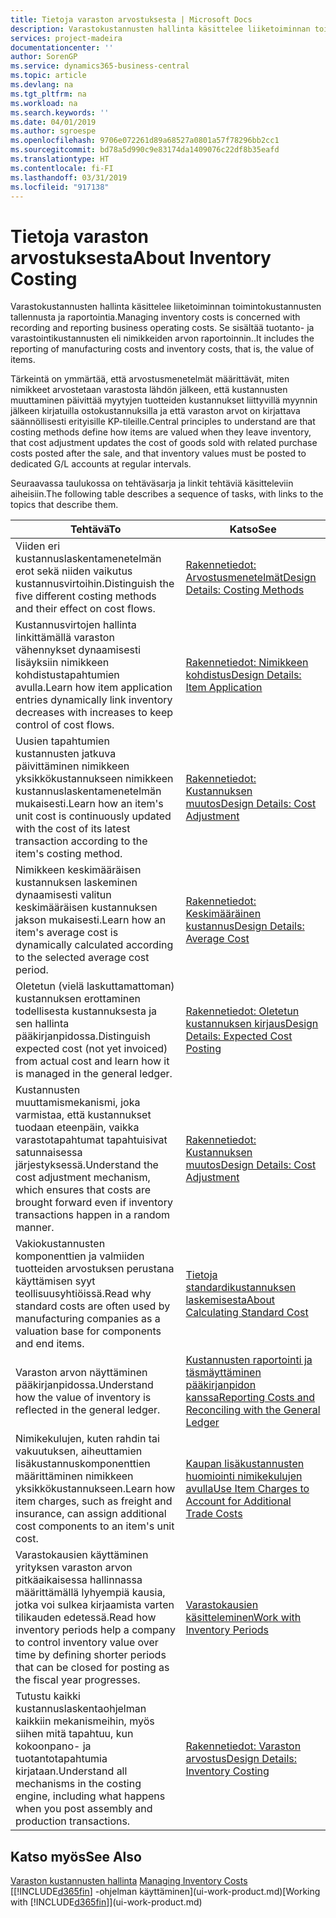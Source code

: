 ```yaml
---
title: Tietoja varaston arvostuksesta | Microsoft Docs
description: Varastokustannusten hallinta käsittelee liiketoiminnan toimintokustannusten tallennusta ja raportointia. Se sisältää tuotanto- ja varastointikustannusten eli nimikkeiden arvon raportoinnin..
services: project-madeira
documentationcenter: ''
author: SorenGP
ms.service: dynamics365-business-central
ms.topic: article
ms.devlang: na
ms.tgt_pltfrm: na
ms.workload: na
ms.search.keywords: ''
ms.date: 04/01/2019
ms.author: sgroespe
ms.openlocfilehash: 9706e072261d89a68527a0801a57f78296bb2cc1
ms.sourcegitcommit: bd78a5d990c9e83174da1409076c22df8b35eafd
ms.translationtype: HT
ms.contentlocale: fi-FI
ms.lasthandoff: 03/31/2019
ms.locfileid: "917138"
---
```

# <a name="about-inventory-costing"></a><span data-ttu-id="25648-104">Tietoja varaston arvostuksesta</span><span class="sxs-lookup"><span data-stu-id="25648-104">About Inventory Costing</span></span>
<span data-ttu-id="25648-105">Varastokustannusten hallinta käsittelee liiketoiminnan toimintokustannusten tallennusta ja raportointia.</span><span class="sxs-lookup"><span data-stu-id="25648-105">Managing inventory costs is concerned with recording and reporting business operating costs.</span></span> <span data-ttu-id="25648-106">Se sisältää tuotanto- ja varastointikustannusten eli nimikkeiden arvon raportoinnin..</span><span class="sxs-lookup"><span data-stu-id="25648-106">It includes the reporting of manufacturing costs and inventory costs, that is, the value of items.</span></span>  

 <span data-ttu-id="25648-107">Tärkeintä on ymmärtää, että arvostusmenetelmät määrittävät, miten nimikkeet arvostetaan varastosta lähdön jälkeen, että kustannusten muuttaminen päivittää myytyjen tuotteiden kustannukset liittyvillä myynnin jälkeen kirjatuilla ostokustannuksilla ja että varaston arvot on kirjattava säännöllisesti erityisille KP-tileille.</span><span class="sxs-lookup"><span data-stu-id="25648-107">Central principles to understand are that costing methods define how items are valued when they leave inventory, that cost adjustment updates the cost of goods sold with related purchase costs posted after the sale, and that inventory values must be posted to dedicated G/L accounts at regular intervals.</span></span>  

 <span data-ttu-id="25648-108">Seuraavassa taulukossa on tehtäväsarja ja linkit tehtäviä käsitteleviin aiheisiin.</span><span class="sxs-lookup"><span data-stu-id="25648-108">The following table describes a sequence of tasks, with links to the topics that describe them.</span></span>   

|<span data-ttu-id="25648-109">**Tehtävä**</span><span class="sxs-lookup"><span data-stu-id="25648-109">**To**</span></span>|<span data-ttu-id="25648-110">**Katso**</span><span class="sxs-lookup"><span data-stu-id="25648-110">**See**</span></span>|  
|------------|-------------|  
|<span data-ttu-id="25648-111">Viiden eri kustannuslaskentamenetelmän erot sekä niiden vaikutus kustannusvirtoihin.</span><span class="sxs-lookup"><span data-stu-id="25648-111">Distinguish the five different costing methods and their effect on cost flows.</span></span>|[<span data-ttu-id="25648-112">Rakennetiedot: Arvostusmenetelmät</span><span class="sxs-lookup"><span data-stu-id="25648-112">Design Details: Costing Methods</span></span>](design-details-costing-methods.md)|  
|<span data-ttu-id="25648-113">Kustannusvirtojen hallinta linkittämällä varaston vähennykset dynaamisesti lisäyksiin nimikkeen kohdistustapahtumien avulla.</span><span class="sxs-lookup"><span data-stu-id="25648-113">Learn how item application entries dynamically link inventory decreases with increases to keep control of cost flows.</span></span>|[<span data-ttu-id="25648-114">Rakennetiedot: Nimikkeen kohdistus</span><span class="sxs-lookup"><span data-stu-id="25648-114">Design Details: Item Application</span></span>](design-details-item-application.md)|  
|<span data-ttu-id="25648-115">Uusien tapahtumien kustannusten jatkuva päivittäminen nimikkeen yksikkökustannukseen nimikkeen kustannuslaskentamenetelmän mukaisesti.</span><span class="sxs-lookup"><span data-stu-id="25648-115">Learn how an item's unit cost is continuously updated with the cost of its latest transaction according to the item's costing method.</span></span>|[<span data-ttu-id="25648-116">Rakennetiedot: Kustannuksen muutos</span><span class="sxs-lookup"><span data-stu-id="25648-116">Design Details: Cost Adjustment</span></span>](design-details-cost-adjustment.md)|  
|<span data-ttu-id="25648-117">Nimikkeen keskimääräisen kustannuksen laskeminen dynaamisesti valitun keskimääräisen kustannuksen jakson mukaisesti.</span><span class="sxs-lookup"><span data-stu-id="25648-117">Learn how an item's average cost is dynamically calculated according to the selected average cost period.</span></span>|[<span data-ttu-id="25648-118">Rakennetiedot: Keskimääräinen kustannus</span><span class="sxs-lookup"><span data-stu-id="25648-118">Design Details: Average Cost</span></span>](design-details-average-cost.md)|  
|<span data-ttu-id="25648-119">Oletetun (vielä laskuttamattoman) kustannuksen erottaminen todellisesta kustannuksesta ja sen hallinta pääkirjanpidossa.</span><span class="sxs-lookup"><span data-stu-id="25648-119">Distinguish expected cost (not yet invoiced) from actual cost and learn how it is managed in the general ledger.</span></span>|[<span data-ttu-id="25648-120">Rakennetiedot: Oletetun kustannuksen kirjaus</span><span class="sxs-lookup"><span data-stu-id="25648-120">Design Details: Expected Cost Posting</span></span>](design-details-expected-cost-posting.md)|  
|<span data-ttu-id="25648-121">Kustannusten muuttamismekanismi, joka varmistaa, että kustannukset tuodaan eteenpäin, vaikka varastotapahtumat tapahtuisivat satunnaisessa järjestyksessä.</span><span class="sxs-lookup"><span data-stu-id="25648-121">Understand the cost adjustment mechanism, which ensures that costs are brought forward even if inventory transactions happen in a random manner.</span></span>|[<span data-ttu-id="25648-122">Rakennetiedot: Kustannuksen muutos</span><span class="sxs-lookup"><span data-stu-id="25648-122">Design Details: Cost Adjustment</span></span>](design-details-cost-adjustment.md)|  
|<span data-ttu-id="25648-123">Vakiokustannusten komponenttien ja valmiiden tuotteiden arvostuksen perustana käyttämisen syyt teollisuusyhtiöissä.</span><span class="sxs-lookup"><span data-stu-id="25648-123">Read why standard costs are often used by manufacturing companies as a valuation base for components and end items.</span></span>|[<span data-ttu-id="25648-124">Tietoja standardikustannuksen laskemisesta</span><span class="sxs-lookup"><span data-stu-id="25648-124">About Calculating Standard Cost</span></span>](finance-about-calculating-standard-cost.md)|  
|<span data-ttu-id="25648-125">Varaston arvon näyttäminen pääkirjanpidossa.</span><span class="sxs-lookup"><span data-stu-id="25648-125">Understand how the value of inventory is reflected in the general ledger.</span></span>|[<span data-ttu-id="25648-126">Kustannusten raportointi ja täsmäyttäminen pääkirjanpidon kanssa</span><span class="sxs-lookup"><span data-stu-id="25648-126">Reporting Costs and Reconciling with the General Ledger</span></span>](finance-report-costs-and-reconcile-with-the-general-ledger.md)|  
|<span data-ttu-id="25648-127">Nimikekulujen, kuten rahdin tai vakuutuksen, aiheuttamien lisäkustannuskomponenttien määrittäminen nimikkeen yksikkökustannukseen.</span><span class="sxs-lookup"><span data-stu-id="25648-127">Learn how item charges, such as freight and insurance, can assign additional cost components to an item's unit cost.</span></span>|[<span data-ttu-id="25648-128">Kaupan lisäkustannusten huomiointi nimikekulujen avulla</span><span class="sxs-lookup"><span data-stu-id="25648-128">Use Item Charges to Account for Additional Trade Costs</span></span>](payables-how-assign-item-charges.md)|  
|<span data-ttu-id="25648-129">Varastokausien käyttäminen yrityksen varaston arvon pitkäaikaisessa hallinnassa määrittämällä lyhyempiä kausia, jotka voi sulkea kirjaamista varten tilikauden edetessä.</span><span class="sxs-lookup"><span data-stu-id="25648-129">Read how inventory periods help a company to control inventory value over time by defining shorter periods that can be closed for posting as the fiscal year progresses.</span></span>|[<span data-ttu-id="25648-130">Varastokausien käsitteleminen</span><span class="sxs-lookup"><span data-stu-id="25648-130">Work with Inventory Periods</span></span>](finance-how-to-work-with-inventory-periods.md)|  
|<span data-ttu-id="25648-131">Tutustu kaikki kustannuslaskentaohjelman kaikkiin mekanismeihin, myös siihen mitä tapahtuu, kun kokoonpano- ja tuotantotapahtumia kirjataan.</span><span class="sxs-lookup"><span data-stu-id="25648-131">Understand all mechanisms in the costing engine, including what happens when you post assembly and production transactions.</span></span>|[<span data-ttu-id="25648-132">Rakennetiedot: Varaston arvostus</span><span class="sxs-lookup"><span data-stu-id="25648-132">Design Details: Inventory Costing</span></span>](design-details-inventory-costing.md)|

## <a name="see-also"></a><span data-ttu-id="25648-133">Katso myös</span><span class="sxs-lookup"><span data-stu-id="25648-133">See Also</span></span>
<span data-ttu-id="25648-134">[Varaston kustannusten hallinta](finance-manage-inventory-costs.md)  </span><span class="sxs-lookup"><span data-stu-id="25648-134">[Managing Inventory Costs](finance-manage-inventory-costs.md)  </span></span>  
<span data-ttu-id="25648-135">[[!INCLUDE[d365fin](includes/d365fin_md.md)] -ohjelman käyttäminen](ui-work-product.md)</span><span class="sxs-lookup"><span data-stu-id="25648-135">[Working with [!INCLUDE[d365fin](includes/d365fin_md.md)]](ui-work-product.md)</span></span>
